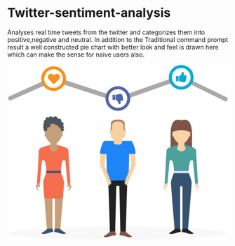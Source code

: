 # Twitter-sentiment-analysis
Analyses real time tweets from the twitter and categorizes them into positive,negative and neutral. In addition to the Traditional command prompt result a well constructed pie chart with better look and feel is drawn here which can make the sense for naive users also.

![alt text](/static/img/people1.png)
